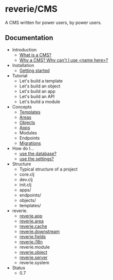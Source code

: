 # reverie/CMS

A CMS written for power users, by power users.

## Documentation

- Introduction
  - [What is a CMS?](intro/what-is-a-cms.md)
  - [Why a CMS? Why can't I use \<name here\>?](intro/why-a-cms.md)
- Installation
  - [Getting started](installation/getting-started.md)
- Tutorial
  - Let's build a template
  - Let's build an object
  - Let's build an app
  - Let's build an API
  - Let's build a module
- Concepts
  - [Templates](concepts/templates.md)
  - [Areas](concepts/areas.md)
  - [Objects](concepts/objects.md)
  - [Apps](concepts/apps.md)
  - Modules
  - Endpoints
  - [Migrations](concepts/migrations.md)
- How do I...
  - [use the database?](how-do-i/database.md)
  - [use the settings?](how-do-i/settings.md)
- Structure
  - Typical structure of a project
  - core.clj
  - dev.clj
  - init.clj
  - apps/
  - endpoints/
  - objects/
  - templates/
- reverie.
  - [reverie.app](reverie/app.md)
  - [reverie.area](reverie/area.md)
  - [reverie.cache](reverie/cache.md)
  - [reverie.downstream](reverie/downstream.md)
  - [reverie.fields](reverie/fields.md)
  - [reverie.i18n](reverie/i18n.md)
  - reverie.module
  - [reverie.object](reverie/object.md)
  - [reverie.server](reverie/server.md)
  - reverie.system
- Status
  - 0.7

